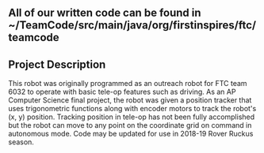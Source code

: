 ## All of our written code can be found in ~/TeamCode/src/main/java/org/firstinspires/ftc/teamcode

## Project Description
This robot was originally programmed as an outreach robot for FTC team 6032 to operate with basic tele-op features such as driving. As an AP Computer Science final project, the robot was given a position tracker that uses trigonometric functions along with encoder motors to track the robot's (x, y) position. Tracking position in tele-op has not been fully accomplished but the robot can move to any point on the coordinate grid on command in autonomous mode. Code may be updated for use in 2018-19 Rover Ruckus season.

